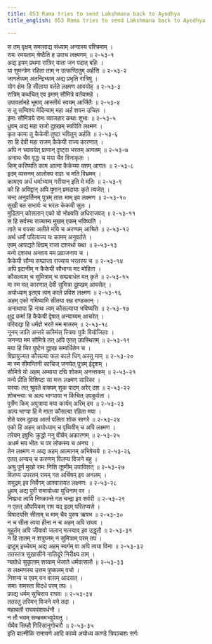 ```yaml
---
title: 053 Rama tries to send Lakshmana back to Ayodhya
title_english: 053 Rama tries to send Lakshmana back to Ayodhya

---
```

स तम् वृक्षम् समासाद्य संध्याम् अन्वास्य पश्चिमाम् ।  
रामः रमयताम् श्रेष्ठैति ह उवाच लक्ष्मणम् ॥ २-५३-१  
अद्य इयम् प्रथमा रात्रिर् याता जन पदात् बहिः ।  
या सुमन्त्रेण रहिता ताम् न उत्कण्ठितुम् अर्हसि ॥ २-५३-२  
जागर्तव्यम् अतन्द्रिभ्याम् अद्य प्रभृति रात्रिषु ।  
योग क्षेमः हि सीताया वर्तते लक्ष्मण आवयोह् ॥ २-५३-३  
रात्रिम् कथंचित् एव इमाम् सौमित्रे वर्तयामहे ।  
उपावर्तामहे भूमाव् आस्तीर्य स्वयम् आर्जितैः ॥ २-५३-४  
स तु सम्विश्य मेदिन्याम् महा अर्ह शयन उचितः ।  
इमाः सौमित्रये रामः व्याजहार कथाः शुभाः ॥ २-५३-५  
ध्रुवम् अद्य महा राजो दुह्खम् स्वपिति लक्ष्मण ।  
कृत कामा तु कैकेयी तुष्टा भवितुम् अर्हति ॥ २-५३-६  
सा हि देवी महा राजम् कैकेयी राज्य कारणात् ।  
अपि न च्यावयेत् प्राणान् दृष्ट्वा भरतम् आगतम् ॥ २-५३-७  
अनाथः चैव वृद्धः च मया चैव विनाकृतः ।  
किम् करिष्यति काम आत्मा कैकेय्या वशम् आगतः ॥ २-५३-८  
इदम् व्यसनम् आलोक्य राज्ञः च मति विभ्रमम् ।  
कामएव अर्ध धर्माभ्याम् गरीयान् इति मे मतिः ॥ २-५३-९  
को हि अविद्वान् अपि पुमान् प्रमदायाः कृते त्यजेत् ।  
चन्द अनुवर्तिनम् पुत्रम् तातः माम् इव लक्ष्मण ॥ २-५३-१०  
सुखी बत सभार्यः च भरतः केकयी सुतः ।  
मुदितान् कोसलान् एको यो भोक्ष्यति अधिराजवत् ॥ २-५३-११  
स हि सर्वस्य राज्यस्य मुखम् एकम् भविष्यति ।  
ताते च वयसा अतीते मयि च अरण्यम् आश्रिते ॥ २-५३-१२  
अर्थ धर्मौ परित्यज्य यः कामम् अनुवर्तते ।  
एवम् आपद्यते क्षिप्रम् राजा दशरथो यथा ॥ २-५३-१३  
मन्ये दशरथ अन्ताय मम प्रव्राजनाय च ।  
कैकेयी सौम्य सम्प्राप्ता राज्याय भरतस्य च ॥ २-५३-१४  
अपि इदानीम् न कैकेयी सौभाग्य मद मोहिता ।  
कौसल्याम् च सुमित्राम् च सम्प्रबाधेत मत् कृते ॥ २-५३-१५  
मा स्म मत् कारणात् देवी सुमित्रा दुह्खम् आवसेत् ।  
अयोध्याम् इतएव त्वम् काले प्रविश लक्ष्मण ॥ २-५३-१६  
अहम् एको गमिष्यामि सीतया सह दण्डकान् ।  
अनाथाया हि नाथः त्वम् कौसल्याया भविष्यसि ॥ २-५३-१७  
क्षुद्र कर्मा हि कैकेयी द्वेषात् अन्याय्यम् आचरेत् ।  
परिदद्या हि धर्मज्ञे भरते मम मातरम् ॥ २-५३-१८  
नूनम् जाति अन्तरे कस्मिंस् स्त्रियः पुत्रैः वियोजिताः ।  
जनन्या मम सौमित्रे तत् अपि एतत् उपस्थितम् ॥ २-५३-१९  
मया हि चिर पुष्टेन दुह्ख सम्वर्धितेन च ।  
विप्रायुज्यत कौसल्या फल काले धिग् अस्तु माम् ॥ २-५३-२०  
मा स्म सीमन्तिनी काचिज् जनयेत् पुत्रम् ईदृशम् ।  
सौमित्रे यो अहम् अम्बाया दद्मि शोकम् अनन्तकम् ॥ २-५३-२१  
मन्ये प्रीति विशिष्टा सा मत्तः लक्ष्मण सारिका ।  
यस्याः तत् श्रूयते वाक्यम् शुक पादम् अरेर् दश ॥ २-५३-२२  
शोचन्त्याः च अल्प भाग्याया न किंचित् उपकुर्वता ।  
पुर्त्रेण किम् अपुत्राया मया कार्यम् अरिम् दम ॥ २-५३-२३  
अल्प भाग्या हि मे माता कौसल्या रहिता मया ।  
शेते परम दुह्ख आर्ता पतिता शोक सागरे ॥ २-५३-२४  
एको हि अहम् अयोध्याम् च पृथिवीम् च अपि लक्ष्मण ।  
तरेयम् इषुभिः क्रुद्धो ननु वीर्यम् अकारणम् ॥ २-५३-२५  
अधर्म भय भीतः च पर लोकस्य च अनघ ।  
तेन लक्ष्मण न अद्य अहम् आत्मानम् अभिषेचये ॥ २-५३-२६  
एतत् अन्यच् च करुणम् विलप्य विजने बहु ।  
अश्रु पूर्ण मुखो रामः निशि तूष्णीम् उपाविशत् ॥ २-५३-२७  
विलप्य उपरतम् रामम् गत अर्चिषम् इव अनलम् ।  
समुद्रम् इव निर्वेगम् आश्वासयत लक्ष्मणः ॥ २-५३-२८  
ध्रुवम् अद्य पुरी रामायोध्या युधिनाम् वर ।  
निष्प्रभा त्वयि निष्क्रान्ते गत चन्द्रा इव शर्वरी ॥ २-५३-२९  
न एतत् औपयिकम् राम यद् इदम् परितप्यसे ।  
विषादयसि सीताम् च माम् चैव पुरुष ऋषभ ॥ २-५३-३०  
न च सीता त्वया हीना न च अहम् अपि राघव ।  
मुहूर्तम् अपि जीवावो जलान् मत्स्याव् इव उद्धृतौ ॥ २-५३-३१  
न हि तातम् न शत्रुघ्नम् न सुमित्राम् परम् तप ।  
द्रष्टुम् इच्चेयम् अद्य अहम् स्वर्गम् वा अपि त्वया विना ॥ २-५३-३२  
ततस्तत्र सुखासीने नातिदूरे निरीक्ष्य ताम् ।  
न्यग्रोधे सुकृताम् शय्याम् भेजाते धर्मवत्सलौ ॥ २-५३-३३  
स लक्ष्मणस्य उत्तम पुष्कलम् वचो ।  
निशम्य च एवम् वन वासम् आदरात् ।  
समाः समस्ता विदधे परम् तपः ।  
प्रपद्य धर्मम् सुचिराय राघवः ॥ २-५३-३४  
ततस्तु तस्मिन् विजने वने तदा ।  
महाबलौ राघववंशवर्धनौ ।  
न तौ भयम् सम्भ्रममभ्युपेयतु ।  
र्यथैव सिम्हौ गिरिसानुगोचरौ ॥ २-५३-३५  
इति वाल्मीकि रामायणे आदि काव्ये अयोध्य काण्डे त्रिपञ्चशः सर्गः